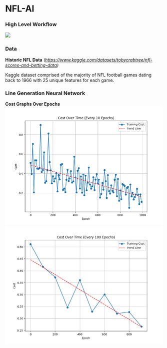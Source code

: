 # NFL-AI

### High Level Workflow
![](https://lh7-rt.googleusercontent.com/docsz/AD_4nXcLU08nA7xFEh2n-G2vPRhgB7C-RNrSskxoLcIsmzaxXvvpyi97RkeW8JKXiHvtuUsrKfw0YGRd32pfzIEnstnyN1ctUw3dLtdvALLhKkQZOGvNVYQXQJa4HXm-2MkWmFJgWL4fSIbptZzcJpLHfzo1CLmU?key=AxnRBYyBp3KqZx20flgOOynW)

### Data
**Historic NFL Data** *(https://www.kaggle.com/datasets/tobycrabtree/nfl-scores-and-betting-data)*

Kaggle dataset comprised of the majority of NFL football games dating back to 1966 with 25 unique features for each game.

### Line Generation Neural Network

**Cost Graphs Over Epochs**
![cost_10.png](Media%2Fcost_10.png)
![cost_100.png](Media%2Fcost_100.png)